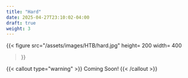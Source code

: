 ```yaml
---
title: "Hard"
date: 2025-04-27T23:10:02-04:00
draft: true
weight: 3
---
```

{{< figure
  src="/assets/images/HTB/hard.jpg"
  height= 200
  width= 400
>}}

{{< callout type="warning" >}}
  Coming Soon!
{{< /callout >}}
